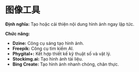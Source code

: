 # 图像工具

**Định nghĩa:** Tạo hoặc cải thiện nội dung hình ảnh ngay lập tức.

**Chức năng:**
- **Dzine:** Công cụ sáng tạo hình ảnh.
- **Freepik:** Công cụ tìm kiếm AI.
- **Phygital+:** Kết hợp thiết kế kỹ thuật số và vật lý.
- **Stockimg.ai:** Tạo hình ảnh tài liệu.
- **Bing Create:** Tạo hình ảnh nhanh chóng, chân thực. 